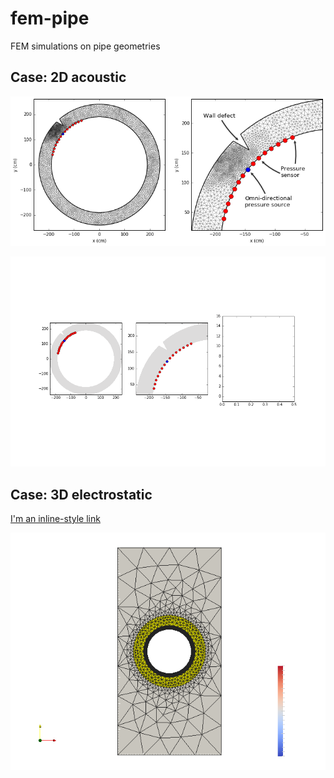 # fem-pipe
FEM simulations on pipe geometries

## Case: 2D acoustic
![](mesh.png)

![](out_2.gif)

## Case: 3D electrostatic
[I'm an inline-style link](https://github.com/peberg/fem-pipe/blob/master/pipe_2D_acoustic.ipynb)


![](geom_raw.png)
